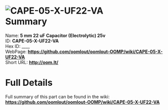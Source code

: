 
![CAPE-05-X-UF22-VA](https://github.com/oomlout/oomlout-OOMP/blob/master/parts/CAPE-05-X-UF22-VA/CAPE-05-X-UF22-VA_420.jpg)   
Summary
=================
  
Name: __5 mm 22 uF Capacitor (Electrolytic) 25v__    
ID: __CAPE-05-X-UF22-VA__   
Hex ID: ____   
WebPage: __https://github.com/oomlout/oomlout-OOMP/wiki/CAPE-05-X-UF22-VA__   
Short URL: __http://oom.lt/__   

Full Details
==========================
Full summary of this part can be found in the wiki:   
__https://github.com/oomlout/oomlout-OOMP/wiki/CAPE-05-X-UF22-VA__    

